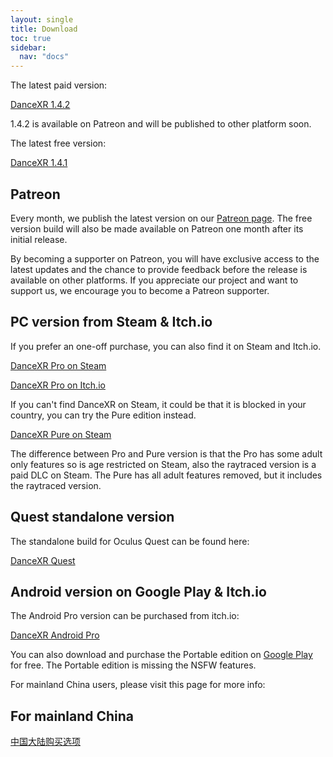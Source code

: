 ```yaml
---
layout: single
title: Download
toc: true
sidebar:
  nav: "docs"
---
```


The latest paid version: 

[DanceXR 1.4.2](https://www.patreon.com/posts/release-1-4-2-79391318)

1.4.2 is available on Patreon and will be published to other platform soon.


The latest free version: 

[DanceXR 1.4.1](https://www.patreon.com/posts/78062974)


## Patreon

Every month, we publish the latest version on our [Patreon page](https://www.patreon.com/dvvr). The free version build will also be made available on Patreon one month after its initial release.

By becoming a supporter on Patreon, you will have exclusive access to the latest updates and the chance to provide feedback before the release is available on other platforms. If you appreciate our project and want to support us, we encourage you to become a Patreon supporter.


## PC version from Steam & Itch.io

If you prefer an one-off purchase, you can also find it on Steam and Itch.io. 

[DanceXR Pro on Steam](https://store.steampowered.com/app/1905510/DanceXR/)

[DanceXR Pro on Itch.io](https://stormlab.itch.io/dvvr)

If you can't find DanceXR on Steam, it could be that it is blocked in your country, you can try the Pure edition instead.

[DanceXR Pure on Steam](https://store.steampowered.com/app/2193970/DanceXR_Pure/)

The difference between Pro and Pure version is that the Pro has some adult only features so is age restricted on Steam, also the raytraced version is a paid DLC on Steam. The Pure has all adult features removed, but it includes the raytraced version.


## Quest standalone version

The standalone build for Oculus Quest can be found here: 

[DanceXR Quest](https://stormlab.itch.io/dancexr-quest)


## Android version on Google Play & Itch.io

The Android Pro version can be purchased from itch.io: 

[DanceXR Android Pro](https://stormlab.itch.io/dancexr-android)

You can also download and purchase the Portable edition on [Google Play](https://play.google.com/store/apps/details?id=com.vrstormlab.dancexr) for free. The Portable edition is missing the NSFW features.

For mainland China users, please visit this page for more info: 


## For mainland China

[中国大陆购买选项](purchase_prc.md)
